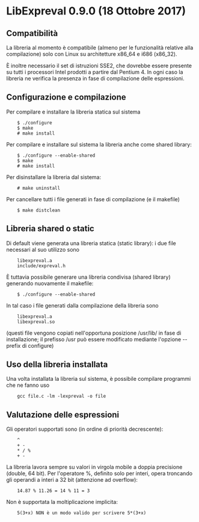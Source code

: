 # LibExpreval 0.9.0 (18 Ottobre 2017)

## Compatibilità

La libreria al momento è compatibile (almeno per le funzionalità relative alla compilazione)
solo con Linux su architetture x86_64 e i686 (x86_32).

È inoltre necessario il set di istruzioni SSE2, che dovrebbe essere presente su tutti i
processori Intel prodotti a partire dal Pentium 4. In ogni caso la libreria ne verifica la
presenza in fase di compilazione delle espressioni.

## Configurazione e compilazione

Per compilare e installare la libreria statica sul sistema

        $ ./configure
        $ make
        # make install

Per compilare e installare sul sistema la libreria anche come shared library:

        $ ./configure --enable-shared
        $ make
        # make install

Per disinstallare la libreria dal sistema:

        # make uninstall

Per cancellare tutti i file generati in fase di compilazione (e il makefile)

        $ make distclean

## Libreria shared o static

Di default viene generata una libreria statica (static library): i due file necessari al suo
utilizzo sono

        libexpreval.a
        include/expreval.h

È tuttavia possibile generare una libreria condivisa (shared library) generando nuovamente il
makefile:

        $ ./configure --enable-shared

In tal caso i file generati dalla compilazione della libreria sono

        libexpreval.a
        libexpreval.so

(questi file vengono copiati nell'opportuna posizione /usr/lib/ in fase di installazione; il prefisso /usr può essere modificato mediante l'opzione --prefix di configure)

## Uso della libreria installata

Una volta installata la libreria sul sistema, è possibile compilare programmi che ne fanno uso

        gcc file.c -lm -lexpreval -o file

## Valutazione delle espressioni

Gli operatori supportati sono (in ordine di priorità decrescente):

        ^
        + -
        * / %
        + -

La libreria lavora sempre su valori in virgola mobile a doppia precisione (double, 64 bit).
Per l'operatore %, definito solo per interi, opera troncando gli operandi a interi a 32 bit
(attenzione ad overflow):

        14.87 % 11.26 = 14 % 11 = 3

Non è supportata la moltiplicazione implicita:

        5(3+x) NON è un modo valido per scrivere 5*(3+x)
